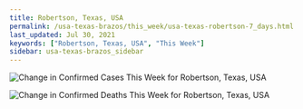 ```yaml
---
title: Robertson, Texas, USA
permalink: /usa-texas-brazos/this_week/usa-texas-robertson-7_days.html
last_updated: Jul 30, 2021
keywords: ["Robertson, Texas, USA", "This Week"]
sidebar: usa-texas-brazos_sidebar
---
```


![Change in Confirmed Cases This Week for Robertson, Texas, USA](/covid_tracker/images/graphs/usa-texas-robertson-delta_confirmed-7_days_graph.png)

![Change in Confirmed Deaths This Week for Robertson, Texas, USA](/covid_tracker/images/graphs/usa-texas-robertson-delta_deaths-7_days_graph.png)
